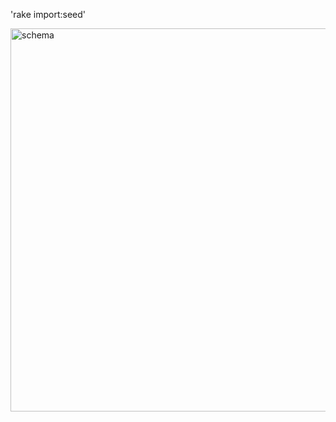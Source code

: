 'rake import:seed'

<img width="613" alt="schema" src="https://user-images.githubusercontent.com/46171611/65176445-4d3d3900-da44-11e9-90a0-aca80574f7a1.png">
